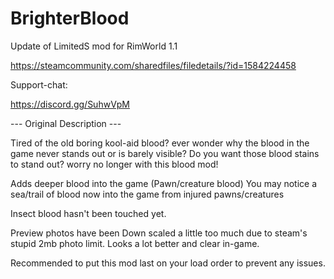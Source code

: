 # BrighterBlood

Update of LimitedS mod for RimWorld 1.1

https://steamcommunity.com/sharedfiles/filedetails/?id=1584224458

Support-chat:

https://discord.gg/SuhwVpM
	
--- Original Description ---

Tired of the old boring kool-aid blood?
ever wonder why the blood in the game never stands out or is barely visible?
Do you want those blood stains to stand out?
worry no longer with this blood mod!

Adds deeper blood into the game (Pawn/creature blood)
You may notice a sea/trail of blood now into the game from injured pawns/creatures

Insect blood hasn't been touched yet.

Preview photos have been Down scaled a little too much due to steam's stupid 2mb photo limit.
Looks a lot better and clear in-game.

Recommended to put this mod last on your load order to prevent any issues.
